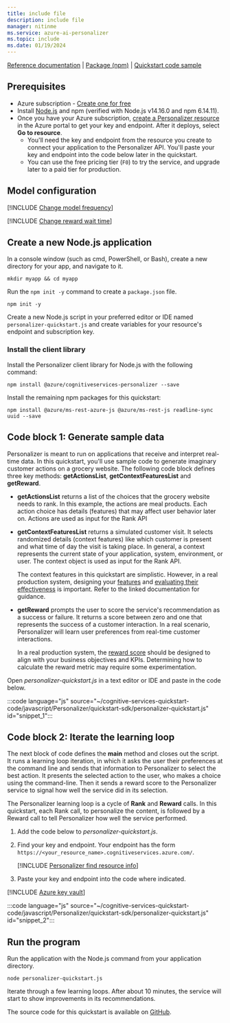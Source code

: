 ```yaml
---
title: include file
description: include file
manager: nitinme
ms.service: azure-ai-personalizer
ms.topic: include
ms.date: 01/19/2024
---
```


[Reference documentation](/javascript/api/@azure/cognitiveservices-personalizer) | [Package (npm)](https://www.npmjs.com/package/@azure/cognitiveservices-personalizer) | [Quickstart code sample](https://github.com/Azure-Samples/cognitive-services-quickstart-code/tree/master/javascript/Personalizer)

## Prerequisites

* Azure subscription - [Create one for free](https://azure.microsoft.com/pricing/purchase-options/azure-account?cid=msft_learn)
* Install [Node.js](https://nodejs.org) and npm (verified with Node.js v14.16.0 and npm 6.14.11).
* Once you have your Azure subscription, <a href="https://portal.azure.com/#create/Microsoft.CognitiveServicesPersonalizer"  title="Create a Personalizer resource"  target="_blank">create a Personalizer resource </a> in the Azure portal to get your key and endpoint. After it deploys, select **Go to resource**.
    * You'll need the key and endpoint from the resource you create to connect your application to the Personalizer API. You'll paste your key and endpoint into the code below later in the quickstart.
    * You can use the free pricing tier (`F0`) to try the service, and upgrade later to a paid tier for production.

## Model configuration

[!INCLUDE [Change model frequency](change-model-frequency.md)]

[!INCLUDE [Change reward wait time](change-reward-wait-time.md)]

## Create a new Node.js application

In a console window (such as cmd, PowerShell, or Bash), create a new directory for your app, and navigate to it.

```console
mkdir myapp && cd myapp
```

Run the `npm init -y` command to create a `package.json` file.

```console
npm init -y
```

Create a new Node.js script in your preferred editor or IDE named `personalizer-quickstart.js` and create variables for your resource's endpoint and subscription key.

### Install the client library

Install the Personalizer client library for Node.js with the following command:

```console
npm install @azure/cognitiveservices-personalizer --save
```

Install the remaining npm packages for this quickstart:

```console
npm install @azure/ms-rest-azure-js @azure/ms-rest-js readline-sync uuid --save
```


## Code block 1: Generate sample data

Personalizer is meant to run on applications that receive and interpret real-time data. In this quickstart, you'll use sample code to generate imaginary customer actions on a grocery website. The following code block defines three key methods: **getActionsList**, **getContextFeaturesList** and **getReward**.

- **getActionsList** returns a list of the choices that the grocery website needs to rank. In this example, the actions are meal products. Each action choice has details (features) that may affect user behavior later on. Actions are used as input for the Rank API

- **getContextFeaturesList** returns a simulated customer visit. It selects randomized details (context features) like which customer is present and what time of day the visit is taking place. In general, a context represents the current state of your application, system, environment, or user. The context object is used as input for the Rank API.

   The context features in this quickstart are simplistic. However, in a real production system, designing your [features](../concepts-features.md) and [evaluating their effectiveness](../how-to-feature-evaluation.md) is important. Refer to the linked documentation for guidance.

- **getReward** prompts the user to score the service's recommendation as a success or failure. It returns a score between zero and one that represents the success of a customer interaction. In a real scenario, Personalizer will learn user preferences from real-time customer interactions.

    In a real production system, the [reward score](../concept-rewards.md) should be designed to align with your business objectives and KPIs. Determining how to calculate the reward metric may require some experimentation.

Open _personalizer-quickstart.js_ in a text editor or IDE and paste in the code below.

:::code language="js" source="~/cognitive-services-quickstart-code/javascript/Personalizer/quickstart-sdk/personalizer-quickstart.js" id="snippet_1":::

## Code block 2: Iterate the learning loop

The next block of code defines the **main** method and closes out the script. It runs a learning loop iteration, in which it asks the user their preferences at the command line and sends that information to Personalizer to select the best action. It presents the selected action to the user, who makes a choice using the command-line. Then it sends a reward score to the Personalizer service to signal how well the service did in its selection.

The Personalizer learning loop is a cycle of **Rank** and **Reward** calls. In this quickstart, each Rank call, to personalize the content, is followed by a Reward call to tell Personalizer how well the service performed.

1. Add the code below to _personalizer-quickstart.js_.

1. Find your key and endpoint. Your endpoint has the form `https://<your_resource_name>.cognitiveservices.azure.com/`.

    [!INCLUDE [Personalizer find resource info](find-azure-resource-info.md)]

1. Paste your key and endpoint into the code where indicated.

[!INCLUDE [Azure key vault](~/reusable-content/ce-skilling/azure/includes/ai-services/security/azure-key-vault.md)]

:::code language="js" source="~/cognitive-services-quickstart-code/javascript/Personalizer/quickstart-sdk/personalizer-quickstart.js" id="snippet_2":::

## Run the program

Run the application with the Node.js command from your application directory.

```console
node personalizer-quickstart.js
```

Iterate through a few learning loops. After about 10 minutes, the service will start to show improvements in its recommendations.


The source code for this quickstart is available on [GitHub](https://github.com/Azure-Samples/cognitive-services-quickstart-code/blob/master/javascript/Personalizer/quickstart-sdk/personalizer-quickstart.js).
